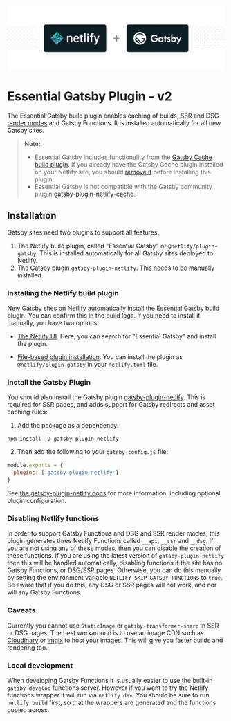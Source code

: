 ![Netlify Build plugin Gatsby – Run Gatsby seamlessly on Netlify](netlify-gatsby-plugin.png)

# Essential Gatsby Plugin - v2

The Essential Gatsby build plugin enables caching of builds, SSR and DSG
[render modes](https://v4.gatsbyjs.com/docs/conceptual/rendering-options/) and
Gatsby Functions. It is installed automatically for all new Gatsby sites.

> **Note:**
>
> - Essential Gatsby includes functionality from the
>   [Gatsby Cache build plugin](https://github.com/jlengstorf/netlify-plugin-gatsby-cache).
>   If you already have the Gatsby Cache plugin installed on your Netlify site,
>   you should
>   [remove it](https://docs.netlify.com/configure-builds/build-plugins/#remove-a-plugin)
>   before installing this plugin.
> - Essential Gatsby is not compatible with the Gatsby community plugin
>   [gatsby-plugin-netlify-cache](https://www.gatsbyjs.com/plugins/gatsby-plugin-netlify-cache/).

## Installation

Gatsby sites need two plugins to support all features.

1. The Netlify build plugin, called "Essential Gatsby" or
   `@netlify/plugin-gatsby`. This is installed automatically for all Gatsby
   sites deployed to Netlify.
2. The Gatsby plugin `gatsby-plugin-netlify`. This needs to be manually
   installed.

### Installing the Netlify build plugin

New Gatsby sites on Netlify automatically install the Essential Gatsby build plugin. You can confirm this in the build logs. If you need to install it
manually, you have two options:

- [The Netlify UI](https://docs.netlify.com/configure-builds/build-plugins/#ui-installation). Here, you can search for "Essential Gatsby" and install the plugin.

- [File-based plugin installation](https://docs.netlify.com/configure-builds/build-plugins/#file-based-installation). You can install the plugin as `@netlify/plugin-gatsby` in your `netlify.toml` file.
   

### Install the Gatsby Plugin

You should also install the Gatsby plugin
[gatsby-plugin-netlify](https://www.gatsbyjs.org/plugins/gatsby-plugin-netlify/).
This is required for SSR pages, and adds support for Gatsby redirects and asset
caching rules:

1. Add the package as a dependency:

```shell
npm install -D gatsby-plugin-netlify
```

2. Then add the following to your `gatsby-config.js` file:

```js
module.exports = {
  plugins: ['gatsby-plugin-netlify'],
}
```

See
[the gatsby-plugin-netlify docs](https://github.com/netlify/gatsby-plugin-netlify/)
for more information, including optional plugin configuration.

### Disabling Netlify functions

In order to support Gatsby Functions and DSG and SSR render modes, this plugin
generates three Netlify Functions called `__api`, `__ssr` and `__dsg`. If you
are not using any of these modes, then you can disable the creation of these
functions. If you are using the latest version of `gatsby-plugin-netlify` then
this will be handled automatically, disabling functions if the site has no
Gatsby Functions, or DSG/SSR pages. Otherwise, you can do this manually by
setting the environment variable `NETLIFY_SKIP_GATSBY_FUNCTIONS` to `true`. Be
aware that if you do this, any DSG or SSR pages will not work, and nor will any
Gatsby Functions.

### Caveats

Currently you cannot use `StaticImage` or `gatsby-transformer-sharp` in SSR or
DSG pages. The best workaround is to use an image CDN such as
[Cloudinary](https://www.gatsbyjs.com/docs/how-to/images-and-media/using-cloudinary-image-service/)
or [imgix](https://github.com/imgix/gatsby) to host your images. This will give
you faster builds and rendering too.

### Local development

When developing Gatsby Functions it is usually easier to use the built-in
`gatsby develop` functions server. However if you want to try the Netlify
functions wrapper it will run via `netlify dev`. You should be sure to run
`netlify build` first, so that the wrappers are generated and the functions
copied across.
